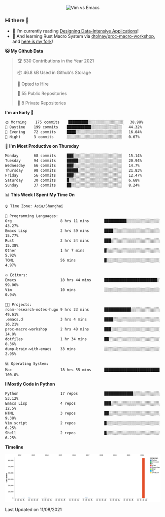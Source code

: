 <p align="center">
    <img src="https://gist.githubusercontent.com/coldnight/e696baffb094e71c96cb302118878eae/raw/40ea5053a6f66cc65f90f437e4173497da225958/banner.gif" alt="Vim vs Emacs" />
</p>

### Hi there 👋

- 📖 I’m currently reading [Designing Data-Intensive Applications](https://www.oreilly.com/library/view/designing-data-intensive-applications/9781491903063/)!
- 🌱 And learning Rust Macro System via [dtolnay/proc-macro-workshop](https://github.com/dtolnay/proc-macro-workshop), and [here is my fork](https://github.com/coldnight/proc-macro-workshop)!

<!--START_SECTION:waka-->
**🐱 My Github Data** 

> 🏆 530 Contributions in the Year 2021
 > 
> 📦 46.8 kB Used in Github's Storage 
 > 
> 💼 Opted to Hire
 > 
> 📜 55 Public Repositories 
 > 
> 🔑 8 Private Repositories  
 > 
**I'm an Early 🐤** 

```text
🌞 Morning    175 commits    █████████░░░░░░░░░░░░░░░░   38.98% 
🌆 Daytime    199 commits    ███████████░░░░░░░░░░░░░░   44.32% 
🌃 Evening    72 commits     ████░░░░░░░░░░░░░░░░░░░░░   16.04% 
🌙 Night      3 commits      ░░░░░░░░░░░░░░░░░░░░░░░░░   0.67%

```
📅 **I'm Most Productive on Thursday** 

```text
Monday       68 commits     ███░░░░░░░░░░░░░░░░░░░░░░   15.14% 
Tuesday      94 commits     █████░░░░░░░░░░░░░░░░░░░░   20.94% 
Wednesday    66 commits     ███░░░░░░░░░░░░░░░░░░░░░░   14.7% 
Thursday     98 commits     █████░░░░░░░░░░░░░░░░░░░░   21.83% 
Friday       56 commits     ███░░░░░░░░░░░░░░░░░░░░░░   12.47% 
Saturday     30 commits     █░░░░░░░░░░░░░░░░░░░░░░░░   6.68% 
Sunday       37 commits     ██░░░░░░░░░░░░░░░░░░░░░░░   8.24%

```


📊 **This Week I Spent My Time On** 

```text
⌚︎ Time Zone: Asia/Shanghai

💬 Programming Languages: 
Org                      8 hrs 11 mins       ██████████░░░░░░░░░░░░░░░   43.27% 
Emacs Lisp               2 hrs 59 mins       ████░░░░░░░░░░░░░░░░░░░░░   15.77% 
Rust                     2 hrs 54 mins       ███░░░░░░░░░░░░░░░░░░░░░░   15.38% 
Other                    1 hr 7 mins         █░░░░░░░░░░░░░░░░░░░░░░░░   5.92% 
TOML                     56 mins             █░░░░░░░░░░░░░░░░░░░░░░░░   4.97%

🔥 Editors: 
Emacs                    18 hrs 44 mins      ████████████████████████░   99.06% 
Vim                      10 mins             ░░░░░░░░░░░░░░░░░░░░░░░░░   0.94%

🐱‍💻 Projects: 
roam-research-notes-hugo 9 hrs 23 mins       ████████████░░░░░░░░░░░░░   49.61% 
.emacs.d                 3 hrs 4 mins        ████░░░░░░░░░░░░░░░░░░░░░   16.21% 
proc-macro-workshop      2 hrs 48 mins       ███░░░░░░░░░░░░░░░░░░░░░░   14.8% 
dotfiles                 1 hr 34 mins        ██░░░░░░░░░░░░░░░░░░░░░░░   8.36% 
dump-brain-with-emacs    33 mins             ░░░░░░░░░░░░░░░░░░░░░░░░░   2.95%

💻 Operating System: 
Mac                      18 hrs 55 mins      █████████████████████████   100.0%

```

**I Mostly Code in Python** 

```text
Python                   17 repos            █████████████░░░░░░░░░░░░   53.12% 
Emacs Lisp               4 repos             ███░░░░░░░░░░░░░░░░░░░░░░   12.5% 
HTML                     3 repos             ██░░░░░░░░░░░░░░░░░░░░░░░   9.38% 
Vim script               2 repos             █░░░░░░░░░░░░░░░░░░░░░░░░   6.25% 
Shell                    2 repos             █░░░░░░░░░░░░░░░░░░░░░░░░   6.25%

```


**Timeline**

![Chart not found](https://raw.githubusercontent.com/coldnight/coldnight/master/charts/bar_graph.png) 


 Last Updated on 11/08/2021
<!--END_SECTION:waka-->
